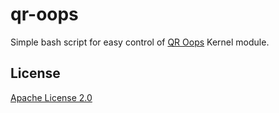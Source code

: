 # qr-oops
Simple bash script for easy control of [QR Oops][1] Kernel module.

## License

[Apache License 2.0][2]

[1]: https://github.com/links234/qr-linux-kernel
[2]: http://www.apache.org/licenses/LICENSE-2.0
